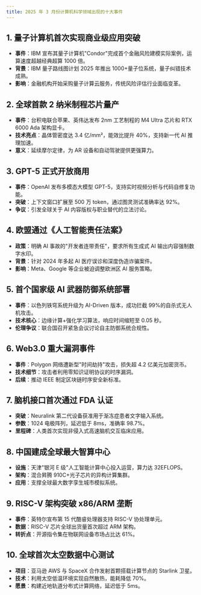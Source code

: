 ```yaml
---
title: 2025 年 3 月份计算机科学领域出现的十大事件
---
```


## 1. 量子计算机首次实现商业级应用突破

- **事件**：IBM 宣布其量子计算机"Condor"完成首个金融风险建模实际案例，运算速度超越经典超算 1000 倍。
- **背景**：IBM 量子路线图计划 2025 年推出 1000+量子位系统，量子纠错技术成熟。
- **影响**：金融机构开始采购量子计算云服务，传统风险评估行业面临变革。

## 2. 全球首款 2 纳米制程芯片量产

- **事件**：台积电联合苹果、英伟达发布 2nm 工艺制程的 M4 Ultra 芯片和 RTX 6000 Ada 架构显卡。
- **技术亮点**：晶体管密度达 3.4 亿/mm²，能效比提升 40%，支持新一代 AI 推理加速。
- **意义**：延续摩尔定律，为 AR 设备和自动驾驶提供更强算力。

## 3. GPT-5 正式开放商用

- **事件**：OpenAI 发布多模态大模型 GPT-5，支持实时视频分析与代码自修复功能。
- **突破**：上下文窗口扩展至 500 万 token，通过图灵测试准确率达 92%。
- **争议**：引发全球关于 AI 内容版权与职业替代的立法讨论。

## 4. 欧盟通过《人工智能责任法案》

- **政策**：明确 AI 事故的"开发者连带责任"，要求所有生成式 AI 输出内容强制数字水印。
- **背景**：针对 2024 年多起 AI 医疗误诊和深度伪造诈骗案件。
- **影响**：Meta、Google 等企业被迫调整欧洲区 AI 服务策略。

## 5. 首个国家级 AI 武器防御系统部署

- **事件**：以色列铁穹系统升级为 AI-Driven 版本，成功拦截 99%的自杀式无人机攻击。
- **技术核心**：边缘计算+强化学习算法，响应时间缩短至 0.05 秒。
- **伦理争议**：联合国召开紧急会议讨论自主防御系统合规性。

## 6. Web3.0 重大漏洞事件

- **事件**：Polygon 网络遭新型"时间劫持"攻击，损失超 4.2 亿美元加密货币。
- **技术细节**：攻击者利用零知识证明协议的时序漏洞。
- **后续**：推动 IEEE 制定区块链时序安全新标准。

## 7. 脑机接口首次通过 FDA 认证

- **突破**：Neuralink 第二代设备获准用于渐冻症患者文字输入系统。
- **参数**：1024 电极阵列，延迟低于 8ms，准确率 98.7%。
- **里程碑**：人类首次实现非侵入式高速脑机交互临床应用。

## 8. 中国建成全球最大智算中心

- **设施**：天津"银河 E 级"人工智能计算中心投入运营，算力达 32EFLOPS。
- **架构**：混合昇腾 910C+光子芯片的异构计算集群。
- **应用**：支撑全球最大数字孪生城市模拟系统。

## 9. RISC-V 架构突破 x86/ARM 垄断

- **事件**：英特尔宣布第 15 代酷睿处理器支持 RISC-V 协处理单元。
- **数据**：RISC-V 芯片全球出货量首次超过 ARM 架构。
- **转折点**：开源指令集在物联网设备市场占比达 61%。

## 10. 全球首次太空数据中心测试

- **项目**：亚马逊 AWS 与 SpaceX 合作发射首颗搭载计算节点的 Starlink 卫星。
- **技术**：利用太空低温环境实现自然散热，能耗降低 70%。
- **愿景**：构建近地轨道分布式计算网络，延迟低于 5ms。
